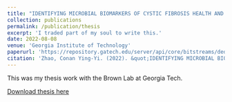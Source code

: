 ```yaml
---
title: "IDENTIFYING MICROBIAL BIOMARKERS OF CYSTIC FIBROSIS HEALTH AND DISEASE"
collection: publications
permalink: /publication/thesis
excerpt: 'I traded part of my soul to write this.'
date: 2022-08-08
venue: 'Georgia Institute of Technology'
paperurl: 'https://repository.gatech.edu/server/api/core/bitstreams/ded7f5ad-49c0-4694-8a20-a1116b1c9417/content'
citation: 'Zhao, Conan Ying-Yi. (2022). &quot;IDENTIFYING MICROBIAL BIOMARKERS OF CYSTIC FIBROSIS HEALTH AND DISEASE.&quot.'
---
```

This was my thesis work with the Brown Lab at Georgia Tech.

[Download thesis here](https://repository.gatech.edu/server/api/core/bitstreams/ded7f5ad-49c0-4694-8a20-a1116b1c9417/content)